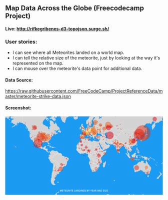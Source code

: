 ## Map Data Across the Globe (Freecodecamp Project)

#### Live: http://rifkegribenes-d3-topojson.surge.sh/

### User stories:

* I can see where all Meteorites landed on a world map.
* I can tell the relative size of the meteorite, just by looking at the way it's represented on the map.
* I can mouse over the meteorite's data point for additional data.

#### Data Source:

<https://raw.githubusercontent.com/FreeCodeCamp/ProjectReferenceData/master/meteorite-strike-data.json>

#### Screenshot:

![map data across the globe (screenshot)](https://raw.githubusercontent.com/rifkegribenes/d3-topoJSON/master/Screen%20Shot%202018-01-15%20at%203.57.27%20PM.png)
